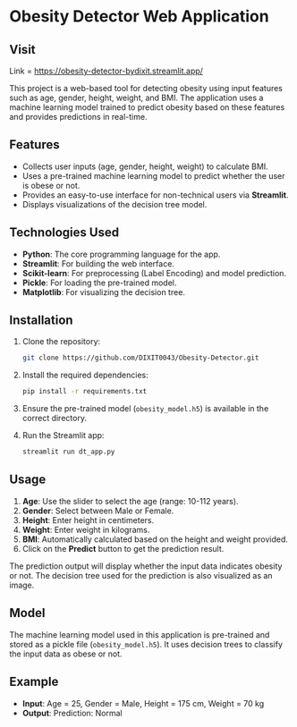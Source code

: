 # Obesity Detector Web Application


## Visit
Link = https://obesity-detector-bydixit.streamlit.app/

This project is a web-based tool for detecting obesity using input features such as age, gender, height, weight, and BMI. The application uses a machine learning model trained to predict obesity based on these features and provides predictions in real-time.

## Features
- Collects user inputs (age, gender, height, weight) to calculate BMI.
- Uses a pre-trained machine learning model to predict whether the user is obese or not.
- Provides an easy-to-use interface for non-technical users via **Streamlit**.
- Displays visualizations of the decision tree model.

## Technologies Used
- **Python**: The core programming language for the app.
- **Streamlit**: For building the web interface.
- **Scikit-learn**: For preprocessing (Label Encoding) and model prediction.
- **Pickle**: For loading the pre-trained model.
- **Matplotlib**: For visualizing the decision tree.

## Installation

1. Clone the repository:

    ```bash
    git clone https://github.com/DIXIT0043/Obesity-Detector.git
    ```

2. Install the required dependencies:

    ```bash
    pip install -r requirements.txt
    ```

3. Ensure the pre-trained model (`obesity_model.h5`) is available in the correct directory.

4. Run the Streamlit app:

    ```bash
    streamlit run dt_app.py
    ```

## Usage

1. **Age**: Use the slider to select the age (range: 10-112 years).
2. **Gender**: Select between Male or Female.
3. **Height**: Enter height in centimeters.
4. **Weight**: Enter weight in kilograms.
5. **BMI**: Automatically calculated based on the height and weight provided.
6. Click on the **Predict** button to get the prediction result.

The prediction output will display whether the input data indicates obesity or not. The decision tree used for the prediction is also visualized as an image.

## Model

The machine learning model used in this application is pre-trained and stored as a pickle file (`obesity_model.h5`). It uses decision trees to classify the input data as obese or not.

## Example

- **Input**: Age = 25, Gender = Male, Height = 175 cm, Weight = 70 kg
- **Output**: Prediction: Normal
